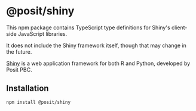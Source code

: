 @posit/shiny
============

This npm package contains TypeScript type definitions for Shiny's client-side JavaScript libraries.

It does not include the Shiny framework itself, though that may change in the future.

[Shiny](https://github.com/rstudio/shiny) is a web application framework for both R and Python, developed by Posit PBC.

## Installation

```bash
npm install @posit/shiny
```
